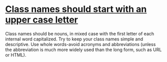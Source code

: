 # [Class names should start with an upper case letter](https://spotbugs.readthedocs.io/en/latest/bugDescriptions.html#NM_CLASS_NAMING_CONVENTION)

 Class names should be nouns, in mixed case with the first letter of each internal word capitalized. Try to keep your class names simple and descriptive. Use whole words-avoid acronyms and abbreviations (unless the abbreviation is much more widely used than the long form, such as URL or HTML).